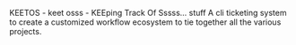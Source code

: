 KEETOS - keet osss - KEEping Track Of Sssss... stuff
A cli ticketing system to create a customized workflow ecosystem to tie together all the various projects.

